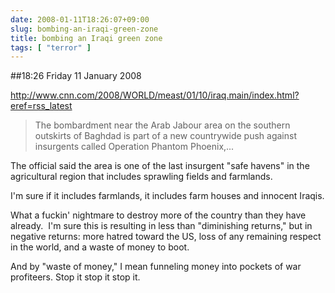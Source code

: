 ```yaml
---
date: 2008-01-11T18:26:07+09:00
slug: bombing-an-iraqi-green-zone
title: bombing an Iraqi green zone
tags: [ "terror" ]
---
```


##18:26 Friday 11 January 2008

http://www.cnn.com/2008/WORLD/meast/01/10/iraq.main/index.html?eref=rss_latest


> The bombardment near the Arab Jabour area on the southern outskirts of Baghdad is part of a new countrywide push against insurgents called Operation Phantom Phoenix,...

The official said the area is one of the last insurgent "safe havens" in the agricultural region that includes sprawling fields and farmlands.


I'm sure if it includes farmlands, it includes farm houses and innocent Iraqis.

What a fuckin' nightmare to destroy more of the country than they have already.  I'm sure this is resulting in less than "diminishing returns," but in negative returns: more hatred toward the US, loss of any remaining respect in the world, and a waste of money to boot.

And by "waste of money," I mean funneling money into pockets of war profiteers.  Stop it stop it stop it.
